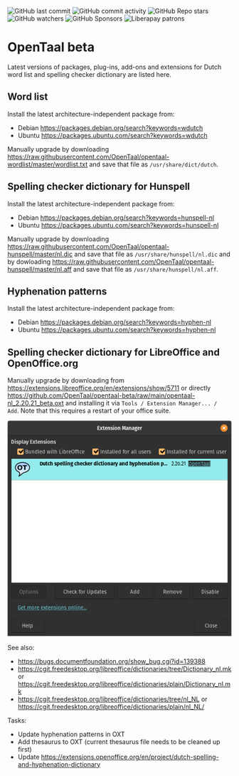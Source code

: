 ![GitHub last commit](https://img.shields.io/github/last-commit/opentaal/opentaal-beta)
![GitHub commit activity](https://img.shields.io/github/commit-activity/y/opentaal/opentaal-beta)
![GitHub Repo stars](https://img.shields.io/github/stars/opentaal/opentaal-beta)
![GitHub watchers](https://img.shields.io/github/watchers/opentaal/opentaal-beta)
![GitHub Sponsors](https://img.shields.io/github/sponsors/opentaal)
![Liberapay patrons](https://img.shields.io/liberapay/patrons/opentaal)

# OpenTaal beta

Latest versions of packages, plug-ins, add-ons and extensions for Dutch word
list and spelling checker dictionary are listed here.

## Word list

Install the latest architecture-independent package from:
- Debian https://packages.debian.org/search?keywords=wdutch
- Ubuntu https://packages.ubuntu.com/search?keywords=wdutch

Manually upgrade by downloading
https://raw.githubusercontent.com/OpenTaal/opentaal-wordlist/master/wordlist.txt
and save that file as `/usr/share/dict/dutch`.

## Spelling checker dictionary for Hunspell

Install the latest architecture-independent package from:
- Debian https://packages.debian.org/search?keywords=hunspell-nl
- Ubuntu https://packages.ubuntu.com/search?keywords=hunspell-nl

Manually upgrade by downloading
https://raw.githubusercontent.com/OpenTaal/opentaal-hunspell/master/nl.dic and
save that file as `/usr/share/hunspell/nl.dic` and by dowloading
https://raw.githubusercontent.com/OpenTaal/opentaal-hunspell/master/nl.aff and
save that file as `/usr/share/hunspell/nl.aff`.

## Hyphenation patterns

Install the latest architecture-independent package from:
- Debian https://packages.debian.org/search?keywords=hyphen-nl
- Ubuntu https://packages.ubuntu.com/search?keywords=hyphen-nl

## Spelling checker dictionary for LibreOffice and OpenOffice.org

Manually upgrade by downloading
from https://extensions.libreoffice.org/en/extensions/show/5711 or directly
https://github.com/OpenTaal/opentaal-beta/raw/main/opentaal-nl_2.20.21_beta.oxt
and installing it via `Tools / Extension Manager... / Add`. Note that this
requires a restart of your office suite.

![Extension Manager](images/extension-manager.png)

See also:
- https://bugs.documentfoundation.org/show_bug.cgi?id=139388
- https://cgit.freedesktop.org/libreoffice/dictionaries/tree/Dictionary_nl.mk or
https://cgit.freedesktop.org/libreoffice/dictionaries/plain/Dictionary_nl.mk
- https://cgit.freedesktop.org/libreoffice/dictionaries/tree/nl_NL or
https://cgit.freedesktop.org/libreoffice/dictionaries/plain/nl_NL/

Tasks:
- Update hyphenation patterns in OXT
- Add thesaurus to OXT (current thesaurus file needs to be cleaned up first)
- Update https://extensions.openoffice.org/en/project/dutch-spelling-and-hyphenation-dictionary
